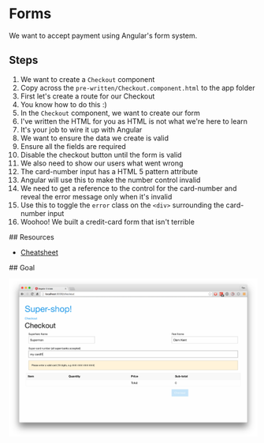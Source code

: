 # Forms

We want to accept payment using Angular's form system.

## Steps

1. We want to create a `Checkout` component
  1. Copy across the `pre-written/Checkout.component.html` to the app folder
1. First let's create a route for our Checkout
  1. You know how to do this :)
1. In the `Checkout` component, we want to create our form
  1. I've written the HTML for you as HTML is not what we're here to learn
  1. It's your job to wire it up with Angular
1. We want to ensure the data we create is valid
  1. Ensure all the fields are required
  1. Disable the checkout button until the form is valid
1. We also need to show our users what went wrong
  1. The card-number input has a HTML 5 pattern attribute
  1. Angular will use this to make the number control invalid
  1. We need to get a reference to the control for the card-number and reveal the error message only when it's invalid
  1. Use this to toggle the `error` class on the `<div>` surrounding the card-number input
1. Woohoo! We built a credit-card form that isn't terrible


## Resources

- [Cheatsheet](https://angular.io/docs/ts/latest/cheatsheet.html)

## Goal

![Forms](forms.png)

